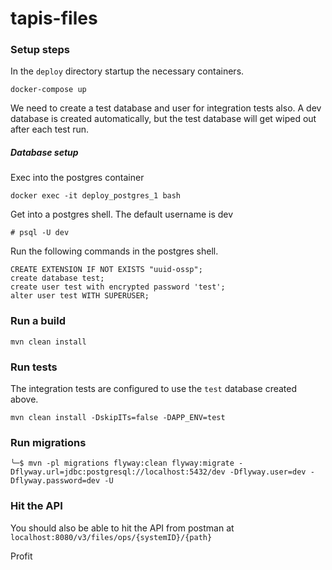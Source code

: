 # tapis-files

### Setup steps

In the `deploy` directory startup the necessary containers.

```docker-compose up```

We need to create a test database and user for integration tests also. A dev database
is created automatically, but the test database will get wiped out after each test run. 


##### Database setup

Exec into the postgres container

```docker exec -it deploy_postgres_1 bash```

Get into a postgres shell. The default username is dev

```# psql -U dev```

Run the following commands in the postgres shell.

``` 
CREATE EXTENSION IF NOT EXISTS "uuid-ossp";
create database test;
create user test with encrypted password 'test';
alter user test WITH SUPERUSER;   
```

### Run a build

```$xslt
mvn clean install
```

### Run tests

The integration tests are configured to use the `test` database created above.

```
mvn clean install -DskipITs=false -DAPP_ENV=test
```

### Run migrations

```
╰─$ mvn -pl migrations flyway:clean flyway:migrate -Dflyway.url=jdbc:postgresql://localhost:5432/dev -Dflyway.user=dev -Dflyway.password=dev -U
```

### Hit the API
You should also be able to hit the API from postman at 
`localhost:8080/v3/files/ops/{systemID}/{path}` 

Profit





